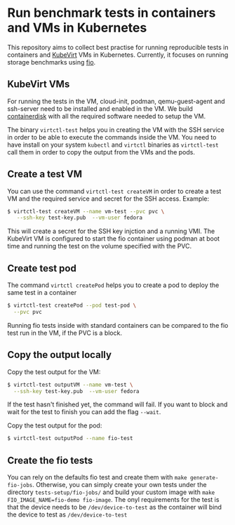 # Run benchmark tests in containers and VMs in Kubernetes

This repository aims to collect best practise for running reproducible tests in containers and [KubeVirt](https://kubevirt.io/) VMs in Kubernetes. Currently, it focuses on running storage benchmarks using [fio](https://fio.readthedocs.io/en/latest/index.html).

## KubeVirt VMs
For running the tests in the VM, cloud-init, podman, qemu-guest-agent and ssh-server need to be installed and enabled in the VM. We build [containerdisk](https://github.com/alicefr/kubevirt-test-vm/tree/main/containerdisk) with all the required software needed to setup the VM.

The binary `virtctl-test` helps you in creating the VM with the SSH service in order to be able to execute the commands inside the VM. You need to have install on your system `kubectl` and `virtctl` binaries as `virtctl-test` call them in order to copy the output from the VMs and the pods.

## Create a test VM
You can use the command `virtctl-test createVM` in order to create a test VM and the required service and secret for the SSH access. Example:
```bash
$ virtctl-test createVM --name vm-test --pvc pvc \
   --ssh-key test-key.pub  --vm-user fedora
```
This will create a secret for the SSH key injction and a running VMI. The KubeVirt VM is configured to start the fio container using podman at boot time and running the test on the volume specified with the PVC.

## Create test pod 
The command `virtctl createPod` helps you to create a pod to deploy the same test in a container
```bash
$ virtctl-test createPod --pod test-pod \
  --pvc pvc
```
Running fio tests inside with standard containers can be compared to the fio test run in the VM, if the PVC is a block.

## Copy the output locally
Copy the test output for the VM:
```bash
$ virtctl-test outputVM --name vm-test \
  --ssh-key test-key.pub  --vm-user fedora
```
If the test hasn't finished yet, the command will fail. If you want to block and wait for the test to finish you can add the flag `--wait`.

Copy the test output for the pod:
```bash
$ virtctl-test outputPod --name fio-test
```

## Create the fio tests
You can rely on the defaults fio test and create them with `make generate-fio-jobs`. Otherwise, you can simply create your own tests under the directory `tests-setup/fio-jobs/` and build your custom image with `make FIO_IMAGE_NAME=fio-demo fio-image`. The onyl requirements for the test is that the device needs to be `/dev/device-to-test` as the container will bind the device to test as `/dev/device-to-test`
